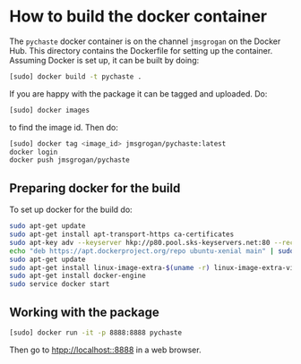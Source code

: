 # How to build the docker container

The `pychaste` docker container is on the channel `jmsgrogan` on the Docker Hub. This directory contains the Dockerfile for setting up the container. Assuming Docker is set up, it can be built by doing:

```bash
[sudo] docker build -t pychaste .
```

If you are happy with the package it can be tagged and uploaded. Do:

```bash
[sudo] docker images
```

to find the image id. Then do:

```bash
[sudo] docker tag <image_id> jmsgrogan/pychaste:latest
docker login
docker push jmsgrogan/pychaste
```

## Preparing docker for the build

To set up docker for the build do:

```bash
sudo apt-get update
sudo apt-get install apt-transport-https ca-certificates
sudo apt-key adv --keyserver hkp://p80.pool.sks-keyservers.net:80 --recv-keys 58118E89F3A912897C070ADBF76221572C52609D
echo "deb https://apt.dockerproject.org/repo ubuntu-xenial main" | sudo tee /etc/apt/sources.list.d/docker.list
sudo apt-get update
sudo apt-get install linux-image-extra-$(uname -r) linux-image-extra-virtuals
sudo apt-get install docker-engine
sudo service docker start
```

## Working with the package

```bash
[sudo] docker run -it -p 8888:8888 pychaste
```

Then go to [htpp://localhost::8888](htpp://localhost::8888) in a web browser.

